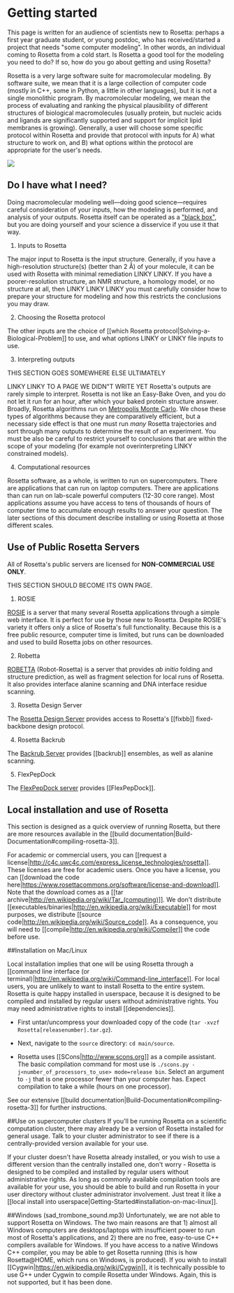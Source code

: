 Getting started
===========

This page is written for an audience of scientists new to Rosetta: perhaps a first year graduate student, or young postdoc, who has received/started a project that needs "some computer modeling". 
In other words, an individual coming to Rosetta from a cold start.
Is Rosetta a good tool for the modeling you need to do? 
If so, how do you go about getting and using Rosetta?

Rosetta is a very large software suite for macromolecular modeling. 
By software suite, we mean that it is a large collection of computer code (mostly in C++, some in Python, a little in other languages), but it is not a single monolithic program.
By macromolecular modeling, we mean the process of evaluating and ranking the physical plausibility of different structures of biological macromolecules (usually protein, but nucleic acids and ligands are significantly supported and support for implicit lipid membranes is growing). 
Generally, a user will choose some specific protocol within Rosetta and provide that protocol with inputs for A) what structure to work on, and B) what options within the protocol are appropriate for the user's needs.

<img border=0 src="/uploads/coldStart.jpg" usemap="#GraffleExport">
<map name="GraffleExport">
	<area shape=rect coords="330,305,421,376" href="http://localhost:4567/Getting-Started#do-i-have-what-i-need">
	<area shape=rect coords="226,305,317,376" href="http://localhost:4567/Getting-Started#do-i-have-what-i-need">
	<area shape=rect coords="122,305,213,376" href="http://localhost:4567/Getting-Started#do-i-have-what-i-need">
	<area shape=rect coords="377,166,532,253" href="http://localhost:4567/Getting-Started#do-i-have-what-i-need">
	<area shape=rect coords="11,166,166,253" href="http://localhost:4567/Getting-Started#do-i-have-what-i-need">
	<area shape=rect coords="189,11,354,97" href="http://localhost:4567/Getting-Started#do-i-have-what-i-need">
</map>

Do I have what I need?
-----------------
Doing macromolecular modeling well—doing good science—requires careful consideration of your inputs, how the modeling is performed, and analysis of your outputs.
Rosetta itself can be operated as a ["black box"](https://en.wikipedia.org/wiki/Black_box), but you are doing yourself and your science a disservice if you use it that way.

1) Inputs to Rosetta

The major input to Rosetta is the input structure.
Generally, if you have a high-resolution structure(s) (better than 2 Å) of your molecule, it can be used with Rosetta with minimal remediation LINKY LINKY.
If you have a poorer-resolution structure, an NMR structure, a homology model, or no structure at all, then LINKY LINKY LINKY you must carefully consider how to prepare your structure for modeling and how this restricts the conclusions you may draw.

2) Choosing the Rosetta protocol

The other inputs are the choice of [[which Rosetta protocol|Solving-a-Biological-Problem]] to use, and what options LINKY or LINKY file inputs to use.

3) Interpreting outputs

THIS SECTION GOES SOMEWHERE ELSE ULTIMATELY

LINKY LINKY TO A PAGE WE DIDN"T WRITE YET
Rosetta's outputs are rarely simple to interpret.
Rosetta is not like an Easy-Bake Oven, and you do not let it run for an hour, after which your baked protein structure answer.
Broadly, Rosetta algorithms run on [Metropolis Monte Carlo](http://en.wikipedia.org/wiki/Metropolis%E2%80%93Hastings_algorithm).
We chose these types of algorithms because they are comparatively efficient, but a necessary side effect is that one must run *many* Rosetta trajectories and sort through many outputs to determine the result of an experiment.
You must be also be careful to restrict yourself to conclusions that are within the scope of your modeling (for example not overinterpreting LINKY constrained models).

4) Computational resources

Rosetta software, as a whole, is written to run on supercomputers.
There are applications that can run on laptop computers.
There are applications than can run on lab-scale powerful computers (12-30 core range).
Most applications assume you have access to tens of thousands of hours of computer time to accumulate enough results to answer your question.
The later sections of this document describe installing or using Rosetta at those different scales.

Use of Public Rosetta Servers
-----------------------------

All of Rosetta's public servers are licensed for **NON-COMMERCIAL USE ONLY**.

THIS SECTION SHOULD BECOME ITS OWN PAGE.

1) ROSIE

[ROSIE](http://rosie.rosettacommons.org/) is a server that many several Rosetta applications through a simple web interface.
It is perfect for use by those new to Rosetta.
Despite ROSIE's variety it offers only a slice of Rosetta's full functionality.
Because this is a free public resource, computer time is limited, but runs can be downloaded and used to build Rosetta jobs on other resources.

2) Robetta 

[ROBETTA](http://robetta.bakerlab.org/) (Robot-Rosetta) is a server that provides _ab initio_ folding and structure prediction, as well as fragment selection for local runs of Rosetta.
It also provides interface alanine scanning and DNA interface residue scanning.

3) Rosetta Design Server

The [Rosetta Design Server](http://rosettadesign.med.unc.edu/) provides access to Rosetta's [[fixbb]] fixed-backbone design protocol.

4) Rosetta Backrub

The [Backrub Server](https://kortemmelab.ucsf.edu/backrub/cgi-bin/rosettaweb.py?query=index) provides [[backrub]] ensembles, as well as alanine scanning.

5) FlexPepDock

The [FlexPepDock server](http://flexpepdock.furmanlab.cs.huji.ac.il/) provides [[FlexPepDock]]. 

Local installation and use of Rosetta
--------------------------------------

This section is designed as a quick overview of running Rosetta, but there are more resources available in the 
[[build documentation|Build-Documentation#compiling-rosetta-3]].

For academic or commercial users, you can [[request a license|http://c4c.uwc4c.com/express_license_technologies/rosetta]].
These licenses are free for academic users.
Once you have a license, you can [[download the code here|https://www.rosettacommons.org/software/license-and-download]].
Note that the download comes as a [[tar archive|http://en.wikipedia.org/wiki/Tar_(computing)]].
We don't distribute [[executables/binaries|http://en.wikipedia.org/wiki/Executable]] for most purposes, we distribute [[source code|http://en.wikipedia.org/wiki/Source_code]].
As a consequence, you will need to [[compile|http://en.wikipedia.org/wiki/Compiler]] the code before use.

##Installation on Mac/Linux

Local installation implies that one will be using Rosetta through a [[command line interface (or terminal)|http://en.wikipedia.org/wiki/Command-line_interface]].
For local users, you are unlikely to want to install Rosetta to the entire system. 
Rosetta is quite happy installed in userspace, because it is designed to be compiled and installed by regular users without administrative rights.
You may need administrative rights to install [[dependencies]].

* First untar/uncompress your downloaded copy of the code (`tar -xvzf Rosetta[releasenumber].tar.gz`).

* Next, navigate to the `source` directory: `cd main/source`.

* Rosetta uses [[SCons|http://www.scons.org]] as a compile assistant.
The basic compilation command for most use is `./scons.py -j<number_of_processors_to_use> mode=release bin`.
Select an argument to `-j` that is one processor fewer than your computer has.
Expect compilation to take a while (hours on one processor).

See our extensive [[build documentation|Build-Documentation#compiling-rosetta-3]] for further instructions.

##Use on supercomputer clusters
If you'll be running Rosetta on a scientific computation cluster, there may already be a version of Rosetta installed for general usage.
Talk to your cluster administrator to see if there is a centrally-provided version available for your use.

If your cluster doesn't have Rosetta already installed, or you wish to use a different version than the centrally installed one, don't worry - Rosetta is designed to be compiled and installed by regular users without administrative rights. 
As long as commonly available compilation tools are available for your use, you should be able to build and run Rosetta in your user directory without cluster administrator involvement. 
Just treat it like a [[local install into userspace|Getting-Started#installation-on-mac-linux]].

##Windows
(sad_trombone_sound.mp3) Unfortunately, we are not able to support Rosetta on Windows.
The two main reasons are that 1) almost all Windows computers are desktops/laptops with insufficient power to run most of Rosetta's applications, and 2) there are no free, easy-to-use C++ compilers available for Windows.
If you have access to a native Windows C++ compiler, you may be able to get Rosetta running (this is how Rosetta@HOME, which runs on Windows, is produced).
If you wish to install [[Cygwin|https://en.wikipedia.org/wiki/Cygwin]], it is technically possible to use G++ under Cygwin to compile Rosetta under Windows.
Again, this is not supported, but it has been done.